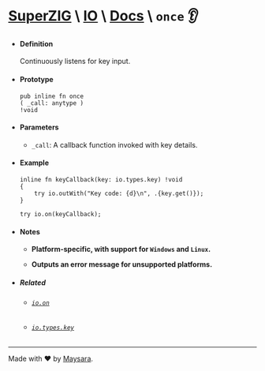 # **[SuperZIG](https://github.com/Super-ZIG)** \ **[IO](../../README.md)** \ **[Docs](../readme.md)** \ **`once`** 👂

- #### **Definition**

    Continuously listens for key input.
    
- #### **Prototype**

    ```zig
    pub inline fn once
    ( _call: anytype ) 
    !void
    ```

- #### **Parameters**

  - `_call`: A callback function invoked with key details.

- #### **Example**

    ```zig
    inline fn keyCallback(key: io.types.key) !void
    {
        try io.outWith("Key code: {d}\n", .{key.get()});
    }

    try io.on(keyCallback);
    ```

- #### **Notes**

    - **Platform-specific, with support for `Windows` and `Linux`.**

    - **Outputs an error message for unsupported platforms.**

- ##### Related

  - ###### [`io.on`](./on.md)

  - ###### [`io.types.key`](../types/key.md)

---

Made with ❤️ by [Maysara](http://github.com/maysara-elshewehy).